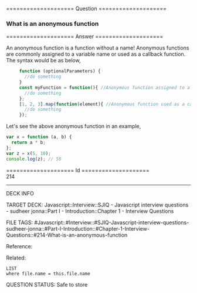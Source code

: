 ==================== Question ====================  

### What is an anonymous function  

==================== Answer ====================  

An anonymous function is a function without a name! Anonymous functions are
commonly assigned to a variable name or used as a callback function. The syntax
would be as below,

```javascript
     function (optionalParameters) {
       //do something
     }
     const myFunction = function(){ //Anonymous function assigned to a variable
       //do something
     };
     [1, 2, 3].map(function(element){ //Anonymous function used as a callback function
       //do something
     });
```

Let's see the above anonymous function in an example,

```javascript
var x = function (a, b) {
  return a * b;
};
var z = x(5, 10);
console.log(z); // 50
```

==================== Id ====================  
214
<!--ID: 1707879816894-->

---

DECK INFO

TARGET DECK: Javascript::Interview::SJIQ - Javascript interview questions - sudheer jonna::Part I - Introduction::Chapter 1 - Interview Questions

FILE TAGS: #Javascript::#Interview::#SJIQ-Javascript-interview-questions-sudheer-jonna::#Part-I-Introduction::#Chapter-1-Interview-Questions::#214-What-is-an-anonymous-function

Reference:

Related:

```dataview
LIST
where file.name = this.file.name
```
QUESTION STATUS: Safe to store
